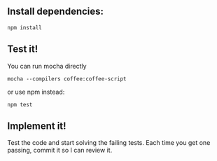 Install dependencies:
--------------------
    npm install

Test it!
--------

You can run mocha directly

    mocha --compilers coffee:coffee-script

or use npm instead:

    npm test

Implement it!
-------------

Test the code and start solving the failing tests. Each time
you get one passing, commit it so I can review it.
